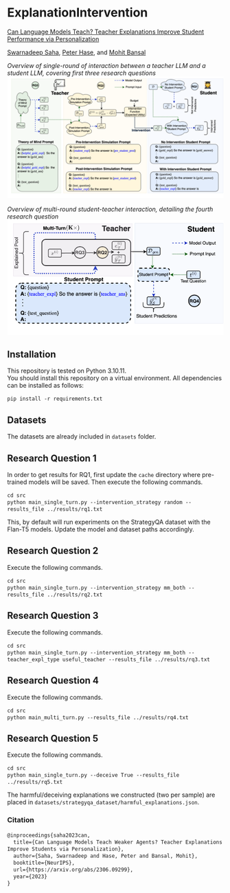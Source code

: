 # ExplanationIntervention

[Can Language Models Teach? Teacher Explanations Improve Student Performance via Personalization](https://arxiv.org/abs/2306.09299)

[Swarnadeep Saha](https://swarnahub.github.io/), [Peter Hase](https://peterbhase.github.io/), and [Mohit Bansal](https://www.cs.unc.edu/~mbansal/)

*Overview of single-round of interaction between a teacher LLM and a student LLM, covering first three research questions*
![image](./assets/main_fig.png)

*Overview of multi-round student-teacher interaction, detailing the fourth research question*
![image](./assets/rq4_fig.png)

## Installation
This repository is tested on Python 3.10.11.  
You should install this repository on a virtual environment. All dependencies can be installed as follows:
```
pip install -r requirements.txt
```

## Datasets
The datasets are already included in `datasets` folder.

## Research Question 1
In order to get results for RQ1, first update the `cache` directory where pre-trained models will be saved.
Then execute the following commands.
```
cd src
python main_single_turn.py --intervention_strategy random --results_file ../results/rq1.txt
```
This, by default will run experiments on the StrategyQA dataset with the Flan-T5 models. Update the model and dataset paths accordingly.

## Research Question 2
Execute the following commands.
```
cd src
python main_single_turn.py --intervention_strategy mm_both --results_file ../results/rq2.txt
```

## Research Question 3
Execute the following commands.
```
cd src
python main_single_turn.py --intervention_strategy mm_both --teacher_expl_type useful_teacher --results_file ../results/rq3.txt
```

## Research Question 4
Execute the following commands.
```
cd src
python main_multi_turn.py --results_file ../results/rq4.txt
```

## Research Question 5
Execute the following commands.
```
cd src
python main_single_turn.py --deceive True --results_file ../results/rq5.txt
```

The harmful/deceiving explanations we constructed (two per sample) are placed in `datasets/strategyqa_dataset/harmful_explanations.json`.

### Citation
```
@inproceedings{saha2023can,
  title={Can Language Models Teach Weaker Agents? Teacher Explanations Improve Students via Personalization},
  author={Saha, Swarnadeep and Hase, Peter and Bansal, Mohit},
  booktitle={NeurIPS},
  url={https://arxiv.org/abs/2306.09299},
  year={2023}
}
```
